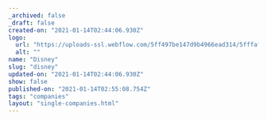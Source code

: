 ```yaml
---
_archived: false
_draft: false
created-on: "2021-01-14T02:44:06.930Z"
logo:
  url: "https://uploads-ssl.webflow.com/5ff497be147d9b4966ead314/5fffaff282367ca922eda2c1_disney.jpg"
  alt: ""
name: "Disney"
slug: "disney"
updated-on: "2021-01-14T02:44:06.930Z"
show: false
published-on: "2021-01-14T02:55:08.754Z"
tags: "companies"
layout: "single-companies.html"
---
```



